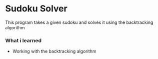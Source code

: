# Sudoku Solver
This program takes a given sudoku and solves it using the backtracking algorithm

### What i learned
- Working with the backtracking algorithm